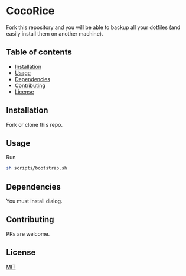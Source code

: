 # CocoRice

[Fork][1] this repository and you will be able to backup all your dotfiles (and easily install them on another machine).

## Table of contents
  - [Installation <a name="installation"></a>](#installation-)
  - [Usage <a name="usage"></a>](#usage-)
  - [Dependencies <a name="dependencies"></a>](#dependencies-)
  - [Contributing <a name="contributing"></a>](#contributing-)
  - [License <a name="license"></a>](#license-)

## Installation <a name="installation"></a>

Fork or clone this repo.

## Usage <a name="usage"></a>

Run

```bash
sh scripts/bootstrap.sh
```

## Dependencies <a name="dependencies"></a>

You must install dialog.

## Contributing <a name="contributing"></a>
PRs are welcome.

## License <a name="license"></a>
[MIT](https://choosealicense.com/licenses/mit/)

[1]: https://github.com/santilococo/CocoRice/fork
